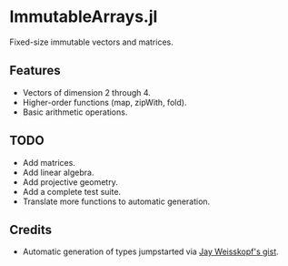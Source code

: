 # ImmutableArrays.jl

Fixed-size immutable vectors and matrices.


## Features

- Vectors of dimension 2 through 4.
- Higher-order functions (map, zipWith, fold).
- Basic arithmetic operations.


## TODO

- Add matrices.
- Add linear algebra.
- Add projective geometry.
- Add a complete test suite.
- Translate more functions to automatic generation.


## Credits

- Automatic generation of types jumpstarted via 
  [Jay Weisskopf's gist](https://gist.github.com/jayschwa/5250636).
